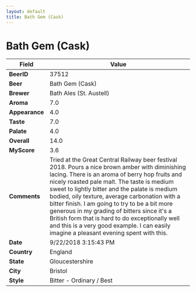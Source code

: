 ```yaml
---
layout: default
title: Bath Gem (Cask)
---
```


# Bath Gem (Cask)

| Field         | Value     |
|---------------|-----------|
| **BeerID** | 37512 |
| **Beer** | Bath Gem (Cask) |
| **Brewer** | Bath Ales (St. Austell) |
| **Aroma** | 7.0 |
| **Appearance** | 4.0 |
| **Taste** | 7.0 |
| **Palate** | 4.0 |
| **Overall** | 14.0 |
| **MyScore** | 3.6 |
| **Comments** | Tried at the Great Central Railway beer festival 2018. Pours a nice brown amber with diminishing lacing. There is an aroma of berry hop fruits and nicely roasted pale malt. The taste is medium sweet to lightly bitter and the palate is medium bodied, oily texture, average carbonation with a bitter finish. I am going to try to be a bit more generous in my grading of bitters since it&#39;s a British form that is hard to do exceptionally well and this is a very good example. I can easily imagine a pleasant evening spent with this. |
| **Date** | 9/22/2018 3:15:43 PM |
| **Country** | England |
| **State** | Gloucestershire |
| **City** | Bristol |
| **Style** | Bitter - Ordinary / Best |
